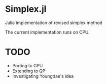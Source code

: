 # Simplex.jl
Julia implementation of revised simplex method

The current implementation runs on CPU.

# TODO
- Porting to GPU
- Extending to QP
- Investigating Youngdae's idea
